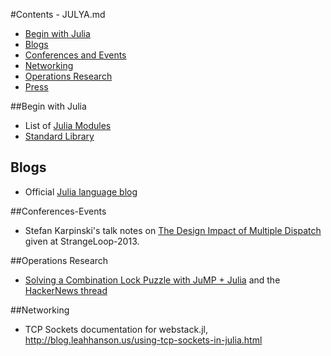 #Contents - JULYA.md 

* [Begin with Julia](#begin-julia)
* [Blogs](#blogs)
* [Conferences and Events](#conferences-events)
* [Networking](#networking)
* [Operations Research](#operations-research)
* [Press](#press-articles)

##Begin with Julia
* List of [Julia Modules](http://docs.julialang.org/en/latest/manual/modules/)
* [Standard Library](http://docs.julialang.org/en/latest/stdlib/)

## Blogs
* Official [Julia language blog](http://julialang.org/blog/)

##Conferences-Events
* Stefan Karpinski's talk notes on [The Design Impact of Multiple Dispatch](http://nbviewer.ipython.org/b8fe9dbb36c1427b9f22) given at StrangeLoop-2013.

##Operations Research
* [Solving a Combination Lock Puzzle with JuMP + Julia](http://iaindunning.com/2013/combination-locks.html) and the [HackerNews thread](https://news.ycombinator.com/item?id=6425160)

##Networking 
* TCP Sockets documentation for webstack.jl, http://blog.leahhanson.us/using-tcp-sockets-in-julia.html


